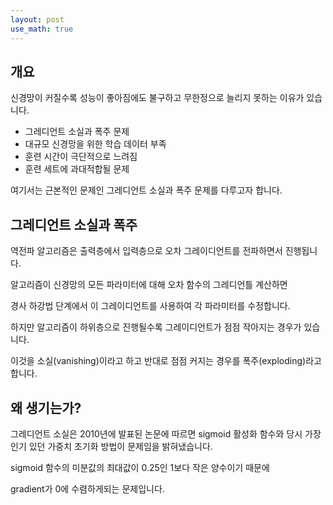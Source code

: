 ```yaml
---
layout: post
use_math: true
---
```



## 개요

신경망이 커질수록 성능이 좋아짐에도 불구하고 무한정으로 늘리지 못하는 이유가 있습니다.

- 그레디언트 소실과 폭주 문제
- 대규모 신경망을 위한 학습 데이터 부족
- 훈련 시간이 극단적으로 느려짐
- 훈련 세트에 과대적합될 문제

여기서는 근본적인 문제인 그레디언트 소실과 폭주 문제를 다루고자 합니다.

## 그레디언트 소실과 폭주

역전파 알고리즘은 출력층에서 입력층으로 오차 그레이디언트를 전파하면서 진행됩니다.

알고리즘이 신경망의 모든 파라미터에 대해 오차 함수의 그레디언틀 계산하면

경사 하강법 단계에서 이 그레이디언트를 사용하여 각 파라미터를 수정합니다.

하지만 알고리즘이 하위층으로 진행될수록 그레이디언트가 점점 작아지는 경우가 있습니다.

이것을 소실(vanishing)이라고 하고 반대로 점점 커지는 경우를 폭주(exploding)라고 합니다.

## 왜 생기는가?

그레디언트 소실은 2010년에 발표된 논문에 따르면 sigmoid 활성화 함수와 당시 가장 인기 있던 가중치 초기화 방법이 문제임을 밝혀냈습니다.

sigmoid 함수의 미분값의 최대값이 0.25인 1보다 작은 양수이기 때문에 

gradient가 0에 수렴하게되는 문제입니다.
